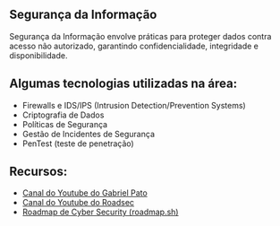 ## Segurança da Informação

Segurança da Informação envolve práticas para proteger dados contra acesso não autorizado, garantindo confidencialidade, integridade e disponibilidade.

## Algumas tecnologias utilizadas na área:

-   Firewalls e IDS/IPS (Intrusion Detection/Prevention Systems)
-   Criptografia de Dados
-   Políticas de Segurança
-   Gestão de Incidentes de Segurança
-   PenTest (teste de penetração)

## Recursos:

-   [Canal do Youtube do Gabriel Pato](https://www.youtube.com/@GabrielPato/videos)
-   [Canal do Youtube do Roadsec](https://www.youtube.com/@Roadsec)
-   [Roadmap de Cyber Security (roadmap.sh)](https://roadmap.sh/cyber-security)

